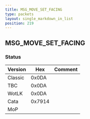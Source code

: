 ```yaml
---
title: MSG_MOVE_SET_FACING
type: packets
layout: single_markdown_in_list
position: 219
---
```


## MSG_MOVE_SET_FACING

### Status

Version    | Hex        | Comment
---------- | ---------- | ---------- 
Classic    | 0x0DA      |
TBC        | 0x0DA      |
WotLK      | 0x0DA      |
Cata       | 0x7914     |
MoP        |            |
